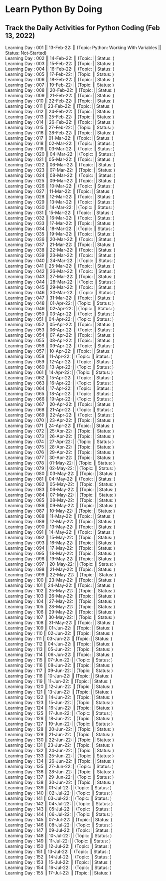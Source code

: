 # Learn Python By Doing
## Track the Daily Activities for Python Coding (Feb 13, 2022)

Learning Day : 001 || 13-Feb-22: || (Topic: Python: Working With Variables || Status: Not-Started)  
Learning Day : 002 || 14-Feb-22: || (Topic:  || Status: )  
Learning Day : 003 || 15-Feb-22: || (Topic:  || Status: )  
Learning Day : 004 || 16-Feb-22: || (Topic:  || Status: )  
Learning Day : 005 || 17-Feb-22: || (Topic:  || Status: )  
Learning Day : 006 || 18-Feb-22: || (Topic:  || Status: )  
Learning Day : 007 || 19-Feb-22: || (Topic:  || Status: )  
Learning Day : 008 || 20-Feb-22: || (Topic:  || Status: )  
Learning Day : 009 || 21-Feb-22: || (Topic:  || Status: )  
Learning Day : 010 || 22-Feb-22: || (Topic:  || Status: )  
Learning Day : 011 || 23-Feb-22: || (Topic:  || Status: )  
Learning Day : 012 || 24-Feb-22: || (Topic:  || Status: )  
Learning Day : 013 || 25-Feb-22: || (Topic:  || Status: )  
Learning Day : 014 || 26-Feb-22: || (Topic:  || Status: )  
Learning Day : 015 || 27-Feb-22: || (Topic:  || Status: )  
Learning Day : 016 || 28-Feb-22: || (Topic:  || Status: )  
Learning Day : 017 || 01-Mar-22: || (Topic:  || Status: )  
Learning Day : 018 || 02-Mar-22: || (Topic:  || Status: )  
Learning Day : 019 || 03-Mar-22: || (Topic:  || Status: )  
Learning Day : 020 || 04-Mar-22: || (Topic:  || Status: )  
Learning Day : 021 || 05-Mar-22: || (Topic:  || Status: )  
Learning Day : 022 || 06-Mar-22: || (Topic:  || Status: )  
Learning Day : 023 || 07-Mar-22: || (Topic:  || Status: )  
Learning Day : 024 || 08-Mar-22: || (Topic:  || Status: )  
Learning Day : 025 || 09-Mar-22: || (Topic:  || Status: )  
Learning Day : 026 || 10-Mar-22: || (Topic:  || Status: )  
Learning Day : 027 || 11-Mar-22: || (Topic:  || Status: )  
Learning Day : 028 || 12-Mar-22: || (Topic:  || Status: )  
Learning Day : 029 || 13-Mar-22: || (Topic:  || Status: )  
Learning Day : 030 || 14-Mar-22: || (Topic:  || Status: )  
Learning Day : 031 || 15-Mar-22: || (Topic:  || Status: )  
Learning Day : 032 || 16-Mar-22: || (Topic:  || Status: )  
Learning Day : 033 || 17-Mar-22: || (Topic:  || Status: )  
Learning Day : 034 || 18-Mar-22: || (Topic:  || Status: )  
Learning Day : 035 || 19-Mar-22: || (Topic:  || Status: )  
Learning Day : 036 || 20-Mar-22: || (Topic:  || Status: )  
Learning Day : 037 || 21-Mar-22: || (Topic:  || Status: )  
Learning Day : 038 || 22-Mar-22: || (Topic:  || Status: )  
Learning Day : 039 || 23-Mar-22: || (Topic:  || Status: )  
Learning Day : 040 || 24-Mar-22: || (Topic:  || Status: )  
Learning Day : 041 || 25-Mar-22: || (Topic:  || Status: )  
Learning Day : 042 || 26-Mar-22: || (Topic:  || Status: )  
Learning Day : 043 || 27-Mar-22: || (Topic:  || Status: )  
Learning Day : 044 || 28-Mar-22: || (Topic:  || Status: )  
Learning Day : 045 || 29-Mar-22: || (Topic:  || Status: )  
Learning Day : 046 || 30-Mar-22: || (Topic:  || Status: )  
Learning Day : 047 || 31-Mar-22: || (Topic:  || Status: )  
Learning Day : 048 || 01-Apr-22: || (Topic:  || Status: )  
Learning Day : 049 || 02-Apr-22: || (Topic:  || Status: )  
Learning Day : 050 || 03-Apr-22: || (Topic:  || Status: )  
Learning Day : 051 || 04-Apr-22: || (Topic:  || Status: )  
Learning Day : 052 || 05-Apr-22: || (Topic:  || Status: )  
Learning Day : 053 || 06-Apr-22: || (Topic:  || Status: )  
Learning Day : 054 || 07-Apr-22: || (Topic:  || Status: )  
Learning Day : 055 || 08-Apr-22: || (Topic:  || Status: )  
Learning Day : 056 || 09-Apr-22: || (Topic:  || Status: )  
Learning Day : 057 || 10-Apr-22: || (Topic:  || Status: )  
Learning Day : 058 || 11-Apr-22: || (Topic:  || Status: )  
Learning Day : 059 || 12-Apr-22: || (Topic:  || Status: )  
Learning Day : 060 || 13-Apr-22: || (Topic:  || Status: )  
Learning Day : 061 || 14-Apr-22: || (Topic:  || Status: )  
Learning Day : 062 || 15-Apr-22: || (Topic:  || Status: )  
Learning Day : 063 || 16-Apr-22: || (Topic:  || Status: )  
Learning Day : 064 || 17-Apr-22: || (Topic:  || Status: )  
Learning Day : 065 || 18-Apr-22: || (Topic:  || Status: )  
Learning Day : 066 || 19-Apr-22: || (Topic:  || Status: )  
Learning Day : 067 || 20-Apr-22: || (Topic:  || Status: )  
Learning Day : 068 || 21-Apr-22: || (Topic:  || Status: )  
Learning Day : 069 || 22-Apr-22: || (Topic:  || Status: )  
Learning Day : 070 || 23-Apr-22: || (Topic:  || Status: )  
Learning Day : 071 || 24-Apr-22: || (Topic:  || Status: )  
Learning Day : 072 || 25-Apr-22: || (Topic:  || Status: )  
Learning Day : 073 || 26-Apr-22: || (Topic:  || Status: )  
Learning Day : 074 || 27-Apr-22: || (Topic:  || Status: )  
Learning Day : 075 || 28-Apr-22: || (Topic:  || Status: )  
Learning Day : 076 || 29-Apr-22: || (Topic:  || Status: )  
Learning Day : 077 || 30-Apr-22: || (Topic:  || Status: )  
Learning Day : 078 || 01-May-22: || (Topic:  || Status: )  
Learning Day : 079 || 02-May-22: || (Topic:  || Status: )  
Learning Day : 080 || 03-May-22: || (Topic:  || Status: )  
Learning Day : 081 || 04-May-22: || (Topic:  || Status: )  
Learning Day : 082 || 05-May-22: || (Topic:  || Status: )  
Learning Day : 083 || 06-May-22: || (Topic:  || Status: )  
Learning Day : 084 || 07-May-22: || (Topic:  || Status: )  
Learning Day : 085 || 08-May-22: || (Topic:  || Status: )  
Learning Day : 086 || 09-May-22: || (Topic:  || Status: )  
Learning Day : 087 || 10-May-22: || (Topic:  || Status: )  
Learning Day : 088 || 11-May-22: || (Topic:  || Status: )  
Learning Day : 089 || 12-May-22: || (Topic:  || Status: )  
Learning Day : 090 || 13-May-22: || (Topic:  || Status: )  
Learning Day : 091 || 14-May-22: || (Topic:  || Status: )  
Learning Day : 092 || 15-May-22: || (Topic:  || Status: )  
Learning Day : 093 || 16-May-22: || (Topic:  || Status: )  
Learning Day : 094 || 17-May-22: || (Topic:  || Status: )  
Learning Day : 095 || 18-May-22: || (Topic:  || Status: )  
Learning Day : 096 || 19-May-22: || (Topic:  || Status: )  
Learning Day : 097 || 20-May-22: || (Topic:  || Status: )  
Learning Day : 098 || 21-May-22: || (Topic:  || Status: )  
Learning Day : 099 || 22-May-22: || (Topic:  || Status: )  
Learning Day : 100 || 23-May-22: || (Topic:  || Status: )  
Learning Day : 101 || 24-May-22: || (Topic:  || Status: )  
Learning Day : 102 || 25-May-22: || (Topic:  || Status: )  
Learning Day : 103 || 26-May-22: || (Topic:  || Status: )  
Learning Day : 104 || 27-May-22: || (Topic:  || Status: )  
Learning Day : 105 || 28-May-22: || (Topic:  || Status: )  
Learning Day : 106 || 29-May-22: || (Topic:  || Status: )  
Learning Day : 107 || 30-May-22: || (Topic:  || Status: )  
Learning Day : 108 || 31-May-22: || (Topic:  || Status: )  
Learning Day : 109 || 01-Jun-22: || (Topic:  || Status: )  
Learning Day : 110 || 02-Jun-22: || (Topic:  || Status: )  
Learning Day : 111 || 03-Jun-22: || (Topic:  || Status: )  
Learning Day : 112 || 04-Jun-22: || (Topic:  || Status: )  
Learning Day : 113 || 05-Jun-22: || (Topic:  || Status: )  
Learning Day : 114 || 06-Jun-22: || (Topic:  || Status: )  
Learning Day : 115 || 07-Jun-22: || (Topic:  || Status: )  
Learning Day : 116 || 08-Jun-22: || (Topic:  || Status: )  
Learning Day : 117 || 09-Jun-22: || (Topic:  || Status: )  
Learning Day : 118 || 10-Jun-22: || (Topic:  || Status: )  
Learning Day : 119 || 11-Jun-22: || (Topic:  || Status: )  
Learning Day : 120 || 12-Jun-22: || (Topic:  || Status: )  
Learning Day : 121 || 13-Jun-22: || (Topic:  || Status: )  
Learning Day : 122 || 14-Jun-22: || (Topic:  || Status: )  
Learning Day : 123 || 15-Jun-22: || (Topic:  || Status: )  
Learning Day : 124 || 16-Jun-22: || (Topic:  || Status: )  
Learning Day : 125 || 17-Jun-22: || (Topic:  || Status: )  
Learning Day : 126 || 18-Jun-22: || (Topic:  || Status: )  
Learning Day : 127 || 19-Jun-22: || (Topic:  || Status: )  
Learning Day : 128 || 20-Jun-22: || (Topic:  || Status: )  
Learning Day : 129 || 21-Jun-22: || (Topic:  || Status: )  
Learning Day : 130 || 22-Jun-22: || (Topic:  || Status: )  
Learning Day : 131 || 23-Jun-22: || (Topic:  || Status: )  
Learning Day : 132 || 24-Jun-22: || (Topic:  || Status: )  
Learning Day : 133 || 25-Jun-22: || (Topic:  || Status: )  
Learning Day : 134 || 26-Jun-22: || (Topic:  || Status: )  
Learning Day : 135 || 27-Jun-22: || (Topic:  || Status: )  
Learning Day : 136 || 28-Jun-22: || (Topic:  || Status: )  
Learning Day : 137 || 29-Jun-22: || (Topic:  || Status: )  
Learning Day : 138 || 30-Jun-22: || (Topic:  || Status: )  
Learning Day : 139 || 01-Jul-22: || (Topic:  || Status: )  
Learning Day : 140 || 02-Jul-22: || (Topic:  || Status: )  
Learning Day : 141 || 03-Jul-22: || (Topic:  || Status: )  
Learning Day : 142 || 04-Jul-22: || (Topic:  || Status: )  
Learning Day : 143 || 05-Jul-22: || (Topic:  || Status: )  
Learning Day : 144 || 06-Jul-22: || (Topic:  || Status: )  
Learning Day : 145 || 07-Jul-22: || (Topic:  || Status: )  
Learning Day : 146 || 08-Jul-22: || (Topic:  || Status: )  
Learning Day : 147 || 09-Jul-22: || (Topic:  || Status: )  
Learning Day : 148 || 10-Jul-22: || (Topic:  || Status: )  
Learning Day : 149 || 11-Jul-22: || (Topic:  || Status: )  
Learning Day : 150 || 12-Jul-22: || (Topic:  || Status: )  
Learning Day : 151 || 13-Jul-22: || (Topic:  || Status: )  
Learning Day : 152 || 14-Jul-22: || (Topic:  || Status: )  
Learning Day : 153 || 15-Jul-22: || (Topic:  || Status: )  
Learning Day : 154 || 16-Jul-22: || (Topic:  || Status: )  
Learning Day : 155 || 17-Jul-22: || (Topic:  || Status: )  



